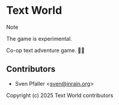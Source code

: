 # Text World

> [!NOTE]
> The game is experimental.

Co-op text adventure game. 📃✨

## Contributors

* Sven Pfaller &lt;sven@inrain.org>

Copyright (c) 2025 Text World contributors
